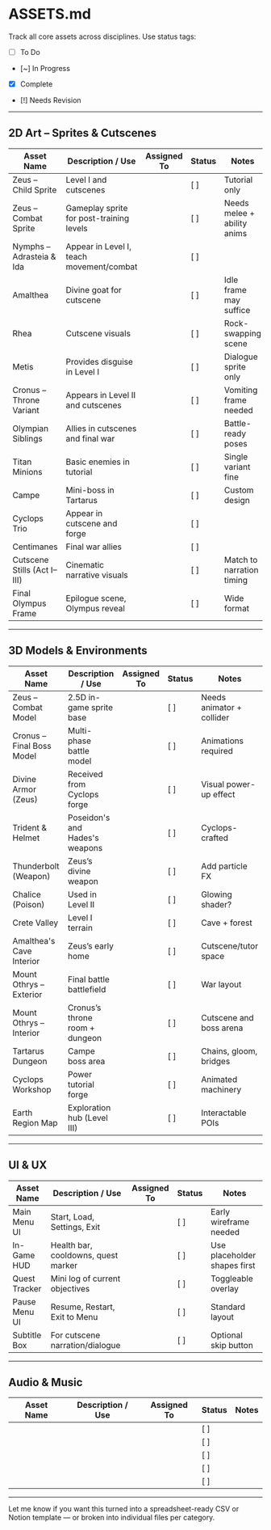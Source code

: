 # ASSETS.md

Track all core assets across disciplines. Use status tags:
- [ ] To Do
- [~] In Progress
- [x] Complete
- [!] Needs Revision

---

## 2D Art – Sprites & Cutscenes

| Asset Name                   | Description / Use                                   | Assigned To | Status | Notes |
|-----------------------------|------------------------------------------------------|-------------|--------|-------|
| Zeus – Child Sprite         | Level I and cutscenes                                |             | [ ]    | Tutorial only                 |
| Zeus – Combat Sprite        | Gameplay sprite for post-training levels             |             | [ ]    | Needs melee + ability anims  |
| Nymphs – Adrasteia & Ida    | Appear in Level I, teach movement/combat             |             | [ ]    |                               |
| Amalthea                    | Divine goat for cutscene                             |             | [ ]    | Idle frame may suffice       |
| Rhea                        | Cutscene visuals                                     |             | [ ]    | Rock-swapping scene          |
| Metis                       | Provides disguise in Level I                         |             | [ ]    | Dialogue sprite only         |
| Cronus – Throne Variant     | Appears in Level II and cutscenes                    |             | [ ]    | Vomiting frame needed        |
| Olympian Siblings           | Allies in cutscenes and final war                    |             | [ ]    | Battle-ready poses           |
| Titan Minions               | Basic enemies in tutorial                            |             | [ ]    | Single variant fine          |
| Campe                      | Mini-boss in Tartarus                                |             | [ ]    | Custom design                |
| Cyclops Trio                | Appear in cutscene and forge                         |             | [ ]    |                               |
| Centimanes                  | Final war allies                                     |             | [ ]    |                               |
| Cutscene Stills (Act I–III) | Cinematic narrative visuals                          |             | [ ]    | Match to narration timing    |
| Final Olympus Frame         | Epilogue scene, Olympus reveal                       |             | [ ]    | Wide format                  |

---

## 3D Models & Environments

| Asset Name                 | Description / Use                                 | Assigned To | Status | Notes |
|---------------------------|----------------------------------------------------|-------------|--------|-------|
| Zeus – Combat Model       | 2.5D in-game sprite base                           |             | [ ]    | Needs animator + collider    |
| Cronus – Final Boss Model | Multi-phase battle model                           |             | [ ]    | Animations required          |
| Divine Armor (Zeus)       | Received from Cyclops forge                        |             | [ ]    | Visual power-up effect       |
| Trident & Helmet          | Poseidon's and Hades's weapons                     |             | [ ]    | Cyclops-crafted              |
| Thunderbolt (Weapon)      | Zeus’s divine weapon                               |             | [ ]    | Add particle FX              |
| Chalice (Poison)          | Used in Level II                                   |             | [ ]    | Glowing shader?              |
| Crete Valley              | Level I terrain                                    |             | [ ]    | Cave + forest                |
| Amalthea's Cave Interior  | Zeus’s early home                                  |             | [ ]    | Cutscene/tutor space         |
| Mount Othrys – Exterior   | Final battle battlefield                           |             | [ ]    | War layout                   |
| Mount Othrys – Interior   | Cronus’s throne room + dungeon                     |             | [ ]    | Cutscene and boss arena      |
| Tartarus Dungeon          | Campe boss area                                    |             | [ ]    | Chains, gloom, bridges       |
| Cyclops Workshop          | Power tutorial forge                               |             | [ ]    | Animated machinery           |
| Earth Region Map          | Exploration hub (Level III)                        |             | [ ]    | Interactable POIs            |

---

## UI & UX

| Asset Name           | Description / Use                          | Assigned To | Status | Notes |
|----------------------|---------------------------------------------|-------------|--------|-------|
| Main Menu UI         | Start, Load, Settings, Exit                |             | [ ]    | Early wireframe needed       |
| In-Game HUD          | Health bar, cooldowns, quest marker        |             | [ ]    | Use placeholder shapes first |
| Quest Tracker        | Mini log of current objectives             |             | [ ]    | Toggleable overlay           |
| Pause Menu UI        | Resume, Restart, Exit to Menu              |             | [ ]    | Standard layout              |
| Subtitle Box         | For cutscene narration/dialogue            |             | [ ]    | Optional skip button         |

---

## Audio & Music

| Asset Name             | Description / Use                         | Assigned To | Status | Notes |
|------------------------|--------------------------------------------|-------------|--------|-------|
|                        |                                           |             | [ ]    |        |
|                        |                                           |             | [ ]    |        |
|                        |                                           |             | [ ]    |        |
|                        |                                           |             | [ ]    |        |
|                        |                                           |             | [ ]    |        |

---

Let me know if you want this turned into a spreadsheet-ready CSV or Notion template — or broken into individual files per category.
